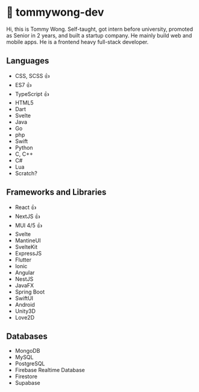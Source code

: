 # 👋 tommywong-dev

Hi, this is Tommy Wong. Self-taught, got intern before university, promoted as Senior in 2 years, and built a startup company. He mainly build web and mobile apps. He is a frontend heavy full-stack developer.

## Languages

- CSS, SCSS 👍
- ES7 👍
- TypeScript 👍
- HTML5
- Dart
- Svelte
- Java
- Go
- php
- Swift
- Python
- C, C++
- C#
- Lua
- Scratch?

## Frameworks and Libraries

- React 👍
- NextJS 👍
- MUI 4/5 👍
- Svelte
- MantineUI
- SvelteKit
- ExpressJS
- Flutter
- Ionic
- Angular
- NestJS
- JavaFX
- Spring Boot
- SwiftUI
- Android
- Unity3D
- Love2D

## Databases

- MongoDB
- MySQL
- PostgreSQL
- Firebase Realtime Database
- Firestore
- Supabase
